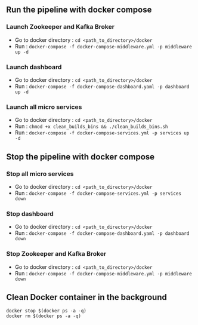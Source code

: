 ## Run the pipeline with docker compose 
### Launch Zookeeper and Kafka Broker
- Go to docker directory : `cd <path_to_directory>/docker`
- Run : `docker-compose -f docker-compose-middleware.yml -p middleware up -d`
### Launch dashboard
- Go to docker directory : `cd <path_to_directory>/docker`
- Run : `docker-compose -f docker-compose-dashboard.yaml -p dashboard up -d`
### Launch all micro services
- Go to docker directory : `cd <path_to_directory>/docker`
- Run : `chmod +x clean_builds_bins && ./clean_builds_bins.sh`
- Run : `docker-compose -f docker-compose-services.yml -p services up -d`

## Stop the pipeline with docker compose 


### Stop all micro services
- Go to docker directory : `cd <path_to_directory>/docker`
- Run : `docker-compose -f docker-compose-services.yml -p services down`
### Stop dashboard
- Go to docker directory : `cd <path_to_directory>/docker`
- Run : `docker-compose -f docker-compose-dashboard.yaml -p dashboard down`
### Stop Zookeeper and Kafka Broker
- Go to docker directory : `cd <path_to_directory>/docker`
- Run : `docker-compose -f docker-compose-middleware.yml -p middleware down`

## Clean Docker container in the background

```
docker stop $(docker ps -a -q)
docker rm $(docker ps -a -q)
```
